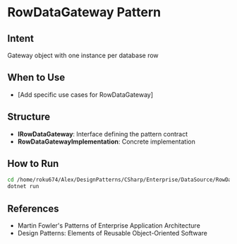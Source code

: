 # RowDataGateway Pattern

## Intent
Gateway object with one instance per database row

## When to Use
- [Add specific use cases for RowDataGateway]

## Structure
- **IRowDataGateway**: Interface defining the pattern contract
- **RowDataGatewayImplementation**: Concrete implementation

## How to Run
```bash
cd /home/roku674/Alex/DesignPatterns/CSharp/Enterprise/DataSource/RowDataGateway
dotnet run
```

## References
- Martin Fowler's Patterns of Enterprise Application Architecture
- Design Patterns: Elements of Reusable Object-Oriented Software
